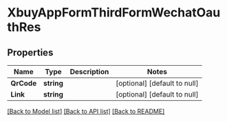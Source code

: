 # XbuyAppFormThirdFormWechatOauthRes

## Properties
Name | Type | Description | Notes
------------ | ------------- | ------------- | -------------
**QrCode** | **string** |  | [optional] [default to null]
**Link** | **string** |  | [optional] [default to null]

[[Back to Model list]](../README.md#documentation-for-models) [[Back to API list]](../README.md#documentation-for-api-endpoints) [[Back to README]](../README.md)

